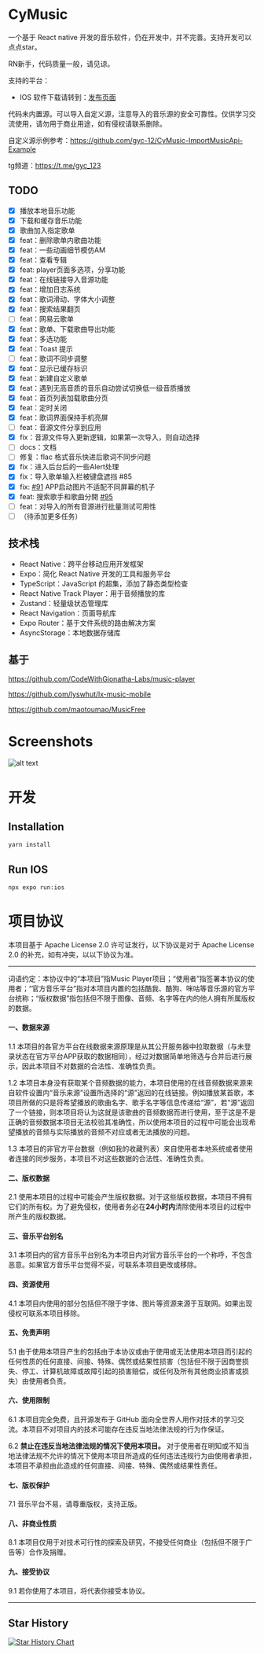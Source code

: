 # CyMusic

一个基于 React native 开发的音乐软件，仍在开发中，并不完善。支持开发可以点点star。

RN新手，代码质量一般，请见谅。

支持的平台：

- IOS
  软件下载请转到：[发布页面](https://github.com/gyc-12/Cymusic/releases)<br>

代码未内置源。可以导入自定义源，注意导入的音乐源的安全可靠性。仅供学习交流使用，请勿用于商业用途，如有侵权请联系删除。

自定义源示例参考：<https://github.com/gyc-12/CyMusic-ImportMusicApi-Example>

tg频道：<https://t.me/gyc_123>

## TODO

- [x] 播放本地音乐功能
- [x] 下载和缓存音乐功能
- [x] 歌曲加入指定歌单
- [x] feat：删除歌单内歌曲功能
- [x] feat：一些动画细节模仿AM
- [x] feat：查看专辑
- [x] feat: player页面多选项，分享功能
- [x] feat：在线链接导入音源功能
- [x] feat：增加日志系统
- [x] feat：歌词滑动、字体大小调整
- [x] feat：搜索结果翻页
- [ ] feat：网易云歌单
- [x] feat：歌单、下载歌曲导出功能
- [x] feat：多选功能
- [x] feat：Toast 提示
- [ ] feat：歌词不同步调整
- [x] feat：显示已缓存标识
- [x] feat：新建自定义歌单
- [x] feat：遇到无高音质的音乐自动尝试切换低一级音质播放
- [x] feat：首页列表加载歌曲分页
- [x] feat：定时关闭
- [x] feat：歌词界面保持手机亮屏
- [ ] feat：音源文件分享到应用
- [x] fix：音源文件导入更新逻辑，如果第一次导入，则自动选择
- [ ] docs：文档
- [ ] 修复：flac 格式音乐快进后歌词不同步问题
- [x] fix：进入后台后的一些Alert处理
- [x] fix：导入歌单输入栏被键盘遮挡 #85
- [x] fix: [#91](https://github.com/gyc-12/Cymusic/issues/91) APP启动图片不适配不同屏幕的机子
- [x] feat: 搜索歌手和歌曲分開 [#95](https://github.com/gyc-12/Cymusic/issues/95)
- [ ] feat：对导入的所有音源进行批量测试可用性
- [ ] （待添加更多任务）

## 技术栈

- React Native：跨平台移动应用开发框架
- Expo：简化 React Native 开发的工具和服务平台
- TypeScript：JavaScript 的超集，添加了静态类型检查
- React Native Track Player：用于音频播放的库
- Zustand：轻量级状态管理库
- React Navigation：页面导航库
- Expo Router：基于文件系统的路由解决方案
- AsyncStorage：本地数据存储库

## 基于

<https://github.com/CodeWithGionatha-Labs/music-player>

<https://github.com/lyswhut/lx-music-mobile>

<https://github.com/maotoumao/MusicFree>

# Screenshots

![alt text](readme.jpg)

# 开发

## Installation

```bash
yarn install
```

## Run IOS

```bash
npx expo run:ios
```

# 项目协议

本项目基于 Apache License 2.0 许可证发行，以下协议是对于 Apache License 2.0 的补充，如有冲突，以以下协议为准。

---

词语约定：本协议中的“本项目”指Music Player项目；“使用者”指签署本协议的使用者；“官方音乐平台”指对本项目内置的包括酷我、酷狗、咪咕等音乐源的官方平台统称；“版权数据”指包括但不限于图像、音频、名字等在内的他人拥有所属版权的数据。

#### 一、数据来源

1.1 本项目的各官方平台在线数据来源原理是从其公开服务器中拉取数据（与未登录状态在官方平台APP获取的数据相同），经过对数据简单地筛选与合并后进行展示，因此本项目不对数据的合法性、准确性负责。

1.2 本项目本身没有获取某个音频数据的能力，本项目使用的在线音频数据来源来自软件设置内“音乐来源”设置所选择的“源”返回的在线链接。例如播放某首歌，本项目所做的只是将希望播放的歌曲名字、歌手名字等信息传递给“源”，若“源”返回了一个链接，则本项目将认为这就是该歌曲的音频数据而进行使用，至于这是不是正确的音频数据本项目无法校验其准确性，所以使用本项目的过程中可能会出现希望播放的音频与实际播放的音频不对应或者无法播放的问题。

1.3 本项目的非官方平台数据（例如我的收藏列表）来自使用者本地系统或者使用者连接的同步服务，本项目不对这些数据的合法性、准确性负责。

#### 二、版权数据

2.1 使用本项目的过程中可能会产生版权数据。对于这些版权数据，本项目不拥有它们的所有权。为了避免侵权，使用者务必在**24小时内**清除使用本项目的过程中所产生的版权数据。

#### 三、音乐平台别名

3.1 本项目内的官方音乐平台别名为本项目内对官方音乐平台的一个称呼，不包含恶意。如果官方音乐平台觉得不妥，可联系本项目更改或移除。

#### 四、资源使用

4.1 本项目内使用的部分包括但不限于字体、图片等资源来源于互联网。如果出现侵权可联系本项目移除。

#### 五、免责声明

5.1 由于使用本项目产生的包括由于本协议或由于使用或无法使用本项目而引起的任何性质的任何直接、间接、特殊、偶然或结果性损害（包括但不限于因商誉损失、停工、计算机故障或故障引起的损害赔偿，或任何及所有其他商业损害或损失）由使用者负责。

#### 六、使用限制

6.1 本项目完全免费，且开源发布于 GitHub 面向全世界人用作对技术的学习交流。本项目不对项目内的技术可能存在违反当地法律法规的行为作保证。

6.2 **禁止在违反当地法律法规的情况下使用本项目。** 对于使用者在明知或不知当地法律法规不允许的情况下使用本项目所造成的任何违法违规行为由使用者承担，本项目不承担由此造成的任何直接、间接、特殊、偶然或结果性责任。

#### 七、版权保护

7.1 音乐平台不易，请尊重版权，支持正版。

#### 八、非商业性质

8.1 本项目仅用于对技术可行性的探索及研究，不接受任何商业（包括但不限于广告等）合作及捐赠。

#### 九、接受协议

9.1 若你使用了本项目，将代表你接受本协议。

---

## Star History

[![Star History Chart](https://api.star-history.com/svg?repos=gyc-12/Cymusic&type=Date)](https://www.star-history.com/#gyc-12/Cymusic&Date)
